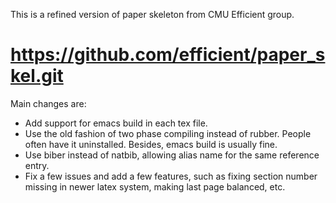 This is a refined version of paper skeleton from CMU Efficient group.
# https://github.com/efficient/paper_skel.git

Main changes are: 

* Add support for emacs build in each tex file.
* Use the old fashion of two phase compiling instead of rubber. People often have it uninstalled. Besides, emacs build is usually fine. 
* Use biber instead of natbib, allowing alias name for the same reference entry.
* Fix a few issues and add a few features, such as fixing section number missing in newer latex system, making last page balanced, etc.
